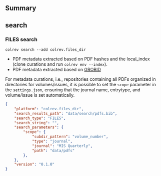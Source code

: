 ## Summary

## search

### FILES  search

```
colrev search --add colrev.files_dir
```

- PDF metadata extracted based on PDF hashes and the local_index (clone curations and run `colrev env --index`).
- PDF metadata extracted based on [GROBID](https://github.com/kermitt2/grobid)


For metadata curations, i.e., repositories containing all PDFs organized in directories for volumes/issues, it is possible to set the `scope` parameter in the `settings.json`, ensuring that the journal name, entrytype, and volume/issue is set automatically.

```json
{
    "platform": "colrev.files_dir",
    "search_results_path": "data/search/pdfs.bib",
    "search_type": "FILES",
    "search_string": "",
    "search_parameters": {
        "scope": {
            "subdir_pattern": "volume_number",
            "type": "journal",
            "journal": "MIS Quarterly",
            "path": "data/pdfs"
        },
    },
    "version": "0.1.0"
}
```

<!-- ## Links -->
